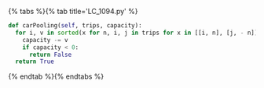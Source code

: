 {% tabs %}{% tab title='LC_1094.py' %}

```py
def carPooling(self, trips, capacity):
  for i, v in sorted(x for n, i, j in trips for x in [[i, n], [j, - n]]):
    capacity -= v
    if capacity < 0:
      return False
  return True
```

{% endtab %}{% endtabs %}
